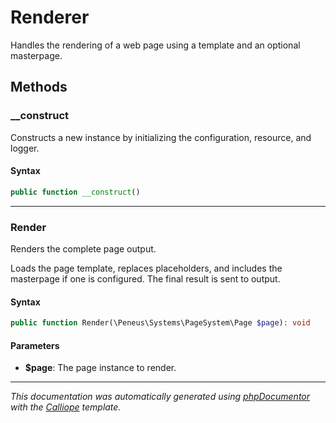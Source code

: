 # Renderer

Handles the rendering of a web page using a template and an optional
masterpage.

## Methods

### __construct

Constructs a new instance by initializing the configuration, resource,
and logger.

#### Syntax

```php
public function __construct()
```

---

### Render

Renders the complete page output.

Loads the page template, replaces placeholders, and includes the
masterpage if one is configured. The final result is sent to output.

#### Syntax

```php
public function Render(\Peneus\Systems\PageSystem\Page $page): void
```

#### Parameters

- **$page**: The page instance to render.

---

*This documentation was automatically generated using [phpDocumentor](http://www.phpdoc.org/) with the [Calliope](https://github.com/DaphneWebFramework/Calliope) template.*
